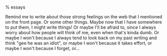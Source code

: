 % essays

Remind me to write about those strong feelings on the web that I mentioned on the front page. Or some other things. Maybe now that I have somewhere to put them, I might write things! Or maybe I'll be afraid to, since I always worry about how people will think of me, even when that's kinda dumb. Or maybe I won't because I always tend to look back on my past writing and think "gee he was an idiot", or maybe I won't because it takes effort, or maybe I won't because I forget, or...